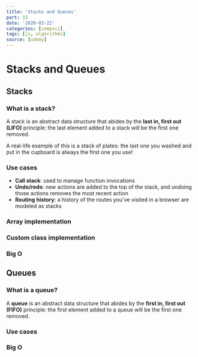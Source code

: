 ```yaml
---
title: 'Stacks and Queues'
part: 15
date: '2020-03-22'
categories: [compsci]
tags: [js, algorithms]
source: [udemy]
---
```


# Stacks and Queues

## Stacks

### What is a stack?

A stack is an abstract data structure that abides by the **last in, first out (LIFO)** principle: the last element added to a stack will be the first one removed.

A real-life example of this is a stack of plates: the last one you washed and put in the cupboard is always the first one you use!

### Use cases

* **Call stack**: used to manage function invocations
* **Undo/redo**: new actions are added to the top of the stack, and undoing those actions removes the most recent action
* **Routing history**: a history of the routes you've visited in a browser are modeled as stacks

### Array implementation

### Custom class implementation

### Big O

## Queues

### What is a queue?

A **queue** is an abstract data structure that abides by the **first in, first out (FIFO)** principle: the first element added to a queue will be the first one removed.

### Use cases

### Big O